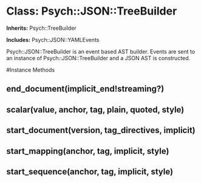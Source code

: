 # Class: Psych::JSON::TreeBuilder
**Inherits:** Psych::TreeBuilder
    
**Includes:** Psych::JSON::YAMLEvents
  

Psych::JSON::TreeBuilder is an event based AST builder.  Events are sent to an
instance of Psych::JSON::TreeBuilder and a JSON AST is constructed.



#Instance Methods
## end_document(implicit_end!streaming?) [](#method-i-end_document)

## scalar(value, anchor, tag, plain, quoted, style) [](#method-i-scalar)

## start_document(version, tag_directives, implicit) [](#method-i-start_document)

## start_mapping(anchor, tag, implicit, style) [](#method-i-start_mapping)

## start_sequence(anchor, tag, implicit, style) [](#method-i-start_sequence)

